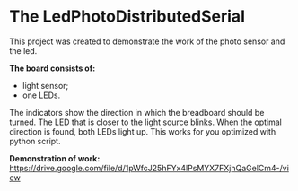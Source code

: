 # The LedPhotoDistributedSerial

This project was created to demonstrate the work of the photo sensor and the led.

**The board consists of:**
+ light sensor;
+ one LEDs.

The indicators show the direction in which the breadboard should be turned. The LED that is closer to the light source blinks. When the optimal direction is found, both LEDs light up. This works for you optimized with python script.

**Demonstration of work:** 
https://drive.google.com/file/d/1pWfcJ25hFYx4lPsMYX7FXjhQaGelCm4-/view
